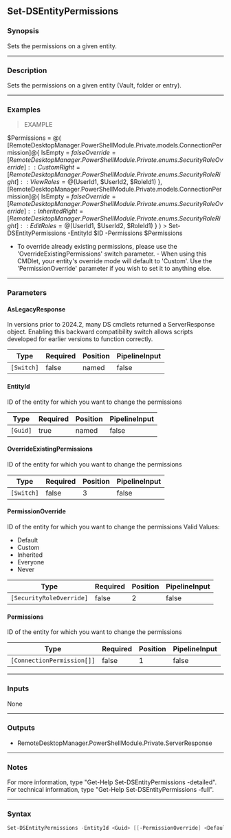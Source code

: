 Set-DSEntityPermissions
-----------------------

### Synopsis
Sets the permissions on a given entity.

---

### Description

Sets the permissions on a given entity (Vault, folder or entry).

---

### Examples
> EXAMPLE

$Permissions = @(
            [RemoteDesktopManager.PowerShellModule.Private.models.ConnectionPermission]@{
                IsEmpty  = $false
                Override = [RemoteDesktopManager.PowerShellModule.Private.enums.SecurityRoleOverride]::Custom
                Right    = [RemoteDesktopManager.PowerShellModule.Private.enums.SecurityRoleRight]::View
                Roles    = @($UserId1, $UserId2, $RoleId1)
            },
            [RemoteDesktopManager.PowerShellModule.Private.models.ConnectionPermission]@{
                IsEmpty  = $false
                Override = [RemoteDesktopManager.PowerShellModule.Private.enums.SecurityRoleOverride]::Inherited
                Right    = [RemoteDesktopManager.PowerShellModule.Private.enums.SecurityRoleRight]::Edit
                Roles    = @($UserId1, $UserId2, $RoleId1)
            }
        )
        > Set-DSEntityPermissions -EntityId $ID -Permissions $Permissions
- To override already existing permissions, please use the 'OverrideExistingPermissions' switch parameter.
        - When using this CMDlet, your entity's override mode will default to 'Custom'. Use the 'PermissionOverride' parameter if you wish to set it to anything else.

---

### Parameters
#### **AsLegacyResponse**
In versions prior to 2024.2, many DS cmdlets returned a ServerResponse object. Enabling this backward compatibility switch allows scripts developed for earlier versions to function correctly.

|Type      |Required|Position|PipelineInput|
|----------|--------|--------|-------------|
|`[Switch]`|false   |named   |false        |

#### **EntityId**
ID of the entity for which you want to change the permissions

|Type    |Required|Position|PipelineInput|
|--------|--------|--------|-------------|
|`[Guid]`|true    |named   |false        |

#### **OverrideExistingPermissions**
ID of the entity for which you want to change the permissions

|Type      |Required|Position|PipelineInput|
|----------|--------|--------|-------------|
|`[Switch]`|false   |3       |false        |

#### **PermissionOverride**
ID of the entity for which you want to change the permissions
Valid Values:

* Default
* Custom
* Inherited
* Everyone
* Never

|Type                    |Required|Position|PipelineInput|
|------------------------|--------|--------|-------------|
|`[SecurityRoleOverride]`|false   |2       |false        |

#### **Permissions**
ID of the entity for which you want to change the permissions

|Type                      |Required|Position|PipelineInput|
|--------------------------|--------|--------|-------------|
|`[ConnectionPermission[]]`|false   |1       |false        |

---

### Inputs
None

---

### Outputs
* RemoteDesktopManager.PowerShellModule.Private.ServerResponse

---

### Notes
For more information, type "Get-Help Set-DSEntityPermissions -detailed". For technical information, type "Get-Help Set-DSEntityPermissions -full".

---

### Syntax
```PowerShell
Set-DSEntityPermissions -EntityId <Guid> [[-PermissionOverride] <Default | Custom | Inherited | Everyone | Never>] [[-Permissions] <ConnectionPermission[]>] [[-OverrideExistingPermissions]] [-AsLegacyResponse] [<CommonParameters>]
```
